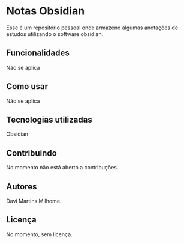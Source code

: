 # Notas Obsidian

Esse é um repositório pessoal onde armazeno algumas anotações de estudos utilizando o software obsidian.

## Funcionalidades
Não se aplica
 
## Como usar
Não se aplica

## Tecnologias utilizadas
Obsidian

## Contribuindo
No momento não está aberto a contribuções.

## Autores
Davi Martins Milhome.

## Licença
No momento, sem licença.


